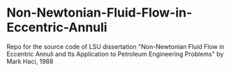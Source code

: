 # Non-Newtonian-Fluid-Flow-in-Eccentric-Annuli
Repo for the source code of LSU dissertation "Non-Newtonian Fluid Flow in Eccentric Annuli and Its Application to Petroleum Engineering Problems" by Mark Haci, 1988
